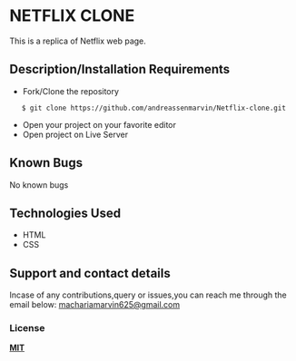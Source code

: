 # NETFLIX CLONE
This is a replica of Netflix web page.
## Description/Installation Requirements
* Fork/Clone the repository
```
   $ git clone https://github.com/andreassenmarvin/Netflix-clone.git
```
* Open your project on your favorite editor
* Open project on Live Server
## Known Bugs
 No known bugs
## Technologies Used
* HTML
* CSS
## Support and contact details
  Incase of any contributions,query or issues,you can reach me through the email below:
machariamarvin625@gmail.com
### License
**<a href="https://github.com/andreassenmarvin/Netflix-clone/blob/master/LICENSE">MIT</a>**